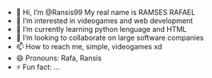 - 👋 Hi, I’m @Ransis99 My real name is RAMSES RAFAEL 
- 👀 I’m interested in videogames and web development 
- 🌱 I’m currently learning python lenguage and HTML 
- 💞️ I’m looking to collaborate on large software companies 
- 📫 How to reach me, simple, videogames xd 
- 😄 Pronouns: Rafa, Ransis 
- ⚡ Fun fact: ...

